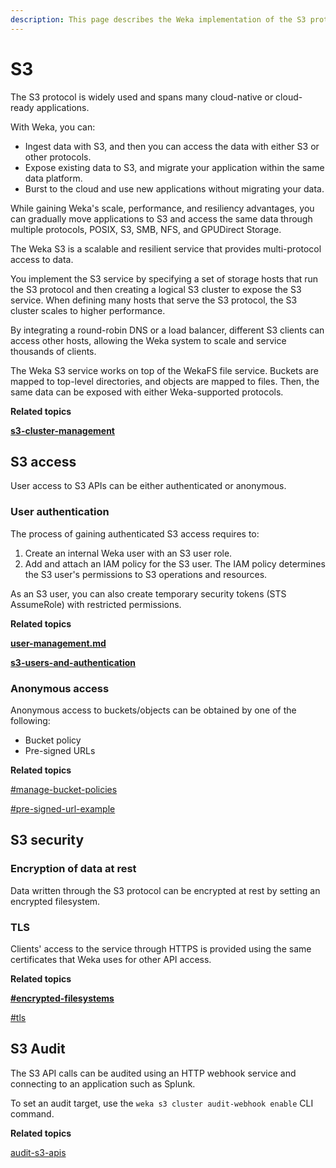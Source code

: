 ```yaml
---
description: This page describes the Weka implementation of the S3 protocol.
---
```


# S3

The S3 protocol is widely used and spans many cloud-native or cloud-ready applications.&#x20;

With Weka, you can:

* Ingest data with S3, and then you can access the data with either S3 or other protocols.
* Expose existing data to S3, and migrate your application within the same data platform.
* Burst to the cloud and use new applications without migrating your data.

While gaining Weka's scale, performance, and resiliency advantages, you can gradually move applications to S3 and access the same data through multiple protocols, POSIX, S3, SMB, NFS, and GPUDirect Storage.

The Weka S3 is a scalable and resilient service that provides multi-protocol access to data.

You implement the S3 service by specifying a set of storage hosts that run the S3 protocol and then creating a logical S3 cluster to expose the S3 service. When defining many hosts that serve the S3 protocol, the S3 cluster scales to higher performance.

By integrating a round-robin DNS or a load balancer, different S3 clients can access other hosts, allowing the Weka system to scale and service thousands of clients.

The Weka S3 service works on top of the WekaFS file service. Buckets are mapped to top-level directories, and objects are mapped to files. Then, the same data can be exposed with either Weka-supported protocols.

**Related topics**

****[s3-cluster-management](s3-cluster-management/ "mention")****

## S3 access

User access to S3 APIs can be either authenticated or anonymous.

### User authentication

The process of gaining authenticated S3 access requires to:

1. Create an internal Weka user with an S3 user role.
2. Add and attach an IAM policy for the S3 user. The IAM policy determines the S3 user's permissions to S3 operations and resources.

As an S3 user, you can also create temporary security tokens (STS AssumeRole) with restricted permissions.

**Related topics**

****[user-management.md](../../usage/security/user-management.md "mention")****

****[s3-users-and-authentication](s3-users-and-authentication/ "mention")****

### Anonymous access

Anonymous access to buckets/objects can be obtained by one of the following:&#x20;

* Bucket policy
* Pre-signed URLs

**Related topics**

[#manage-bucket-policies](s3-buckets-management/#manage-bucket-policies "mention")

[#pre-signed-url-example](s3-examples-using-boto3.md#pre-signed-url-example "mention")

## S3 security

### Encryption **of data** at rest

Data written through the S3 protocol can be encrypted at rest by setting an encrypted filesystem.

### TLS

Clients' access to the service through HTTPS is provided using the same certificates that Weka uses for other API access.

**Related topics**

****[#encrypted-filesystems](../../overview/filesystems.md#encrypted-filesystems "mention")****

[#tls](../../usage/security/#tls "mention")

## S3 Audit

The S3 API calls can be audited using an HTTP webhook service and connecting to an application such as Splunk.

To set an audit target, use the `weka s3 cluster audit-webhook enable` CLI command.

**Related topics**

[audit-s3-apis](audit-s3-apis/ "mention")

